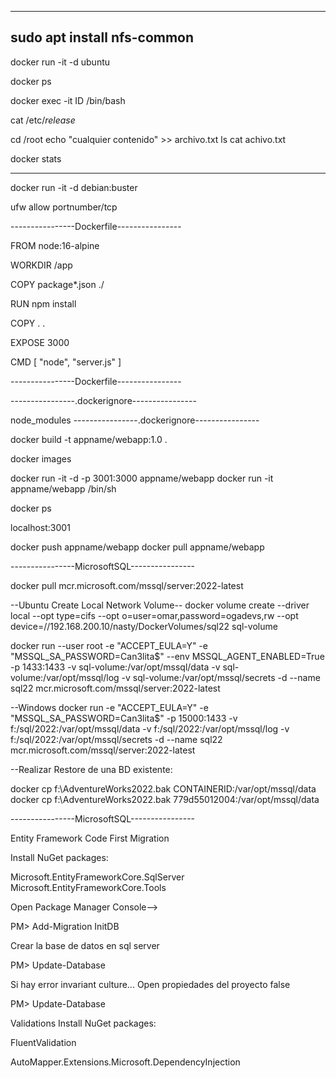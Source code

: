-------------
sudo apt install nfs-common
-------------

docker run -it -d ubuntu

docker ps

docker exec -it ID /bin/bash

cat /etc/*release*

cd /root
echo "cualquier contenido" >> archivo.txt
ls
cat achivo.txt

docker stats

----------------

docker run -it -d debian:buster


ufw allow portnumber/tcp

----------------Dockerfile----------------

FROM node:16-alpine

WORKDIR /app

COPY package*.json ./

RUN npm install

COPY . .

EXPOSE 3000

CMD [ "node", "server.js" ]

----------------Dockerfile----------------

----------------.dockerignore----------------

node_modules
----------------.dockerignore----------------


docker build -t appname/webapp:1.0 .

docker images

docker run -it -d -p 3001:3000 appname/webapp
docker run -it appname/webapp /bin/sh

docker ps

localhost:3001

docker push appname/webapp
docker pull appname/webapp



----------------MicrosoftSQL----------------

docker pull mcr.microsoft.com/mssql/server:2022-latest

--Ubuntu Create Local Network Volume--
docker volume create --driver local --opt type=cifs --opt o=user=omar,password=ogadevs,rw --opt device=//192.168.200.10/nasty/DockerVolumes/sql22 sql-volume

docker run --user root -e "ACCEPT_EULA=Y" -e "MSSQL_SA_PASSWORD=Can3lita$" --env MSSQL_AGENT_ENABLED=True -p 1433:1433 -v sql-volume:/var/opt/mssql/data -v sql-volume:/var/opt/mssql/log -v sql-volume:/var/opt/mssql/secrets -d --name sql22 mcr.microsoft.com/mssql/server:2022-latest

--Windows
docker run -e "ACCEPT_EULA=Y" -e "MSSQL_SA_PASSWORD=Can3lita$" -p 15000:1433 -v f:/sql/2022:/var/opt/mssql/data -v f:/sql/2022:/var/opt/mssql/log -v f:/sql/2022:/var/opt/mssql/secrets -d --name sql22 mcr.microsoft.com/mssql/server:2022-latest

--Realizar Restore de una BD existente:

docker cp f:\AdventureWorks2022.bak CONTAINERID:/var/opt/mssql/data
docker cp f:\AdventureWorks2022.bak 779d55012004:/var/opt/mssql/data

----------------MicrosoftSQL----------------

Entity Framework Code First Migration

Install NuGet packages:

Microsoft.EntityFrameworkCore.SqlServer
Microsoft.EntityFrameworkCore.Tools

Open Package Manager Console-->

PM> Add-Migration InitDB

Crear la base de datos en sql server

PM> Update-Database

Si hay error invariant culture... Open propiedades del proyecto
<InvariantGlobalization>false</InvariantGlobalization>

PM> Update-Database

Validations
Install NuGet packages:

FluentValidation

AutoMapper.Extensions.Microsoft.DependencyInjection










